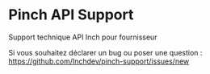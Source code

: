 # Pinch API Support
Support technique API Inch pour fournisseur

Si vous souhaitez déclarer un bug ou poser une question : https://github.com/Inchdev/pinch-support/issues/new
